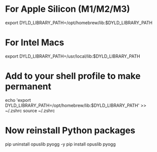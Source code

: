 # For Apple Silicon (M1/M2/M3)
export DYLD_LIBRARY_PATH=/opt/homebrew/lib:$DYLD_LIBRARY_PATH

# For Intel Macs
export DYLD_LIBRARY_PATH=/usr/local/lib:$DYLD_LIBRARY_PATH

# Add to your shell profile to make permanent
echo 'export DYLD_LIBRARY_PATH=/opt/homebrew/lib:$DYLD_LIBRARY_PATH' >> ~/.zshrc
source ~/.zshrc

# Now reinstall Python packages
pip uninstall opuslib pyogg -y
pip install opuslib pyogg